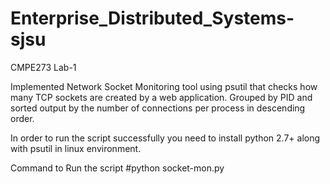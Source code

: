 # Enterprise_Distributed_Systems-sjsu
CMPE273 Lab-1

Implemented Network Socket Monitoring tool using psutil that checks how many TCP sockets are created by a web application.
Grouped by PID and sorted output by the number of connections per process in descending order.

In order to run the script successfully you need to install python 2.7+ along with psutil in linux environment.

Command to Run the script
#python socket-mon.py

